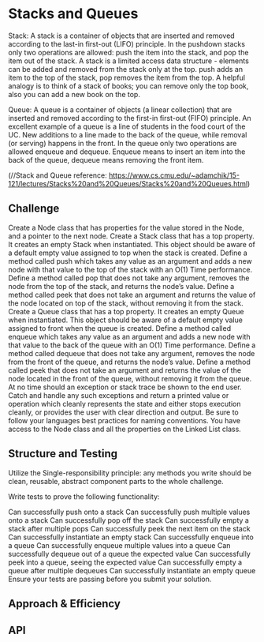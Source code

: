# Stacks and Queues

Stack:
A stack is a container of objects that are inserted and removed according to the last-in first-out (LIFO) principle. 
In the pushdown stacks only two operations are allowed: push the item into the stack, and pop the item out of the stack. 
A stack is a limited access data structure - elements can be added and removed from the stack only at the top. push adds an item to the top of the stack, pop removes the item from the top.
A helpful analogy is to think of a stack of books; you can remove only the top book, also you can add a new book on the top.

Queue: 
A queue is a container of objects (a linear collection) that are inserted and removed according to the first-in first-out (FIFO) principle. 
An excellent example of a queue is a line of students in the food court of the UC. 
New additions to a line made to the back of the queue, while removal (or serving) happens in the front. 
In the queue only two operations are allowed enqueue and dequeue.
Enqueue means to insert an item into the back of the queue, dequeue means removing the front item. 

(//Stack and Queue reference: https://www.cs.cmu.edu/~adamchik/15-121/lectures/Stacks%20and%20Queues/Stacks%20and%20Queues.html)


## Challenge
Create a Node class that has properties for the value stored in the Node, and a pointer to the next node.
Create a Stack class that has a top property. It creates an empty Stack when instantiated.
This object should be aware of a default empty value assigned to top when the stack is created.
Define a method called push which takes any value as an argument and adds a new node with that value to the top of the stack with an O(1) Time performance.
Define a method called pop that does not take any argument, removes the node from the top of the stack, and returns the node’s value.
Define a method called peek that does not take an argument and returns the value of the node located on top of the stack, without removing it from the stack.
Create a Queue class that has a top property. It creates an empty Queue when instantiated.
This object should be aware of a default empty value assigned to front when the queue is created.
Define a method called enqueue which takes any value as an argument and adds a new node with that value to the back of the queue with an O(1) Time performance.
Define a method called dequeue that does not take any argument, removes the node from the front of the queue, and returns the node’s value.
Define a method called peek that does not take an argument and returns the value of the node located in the front of the queue, without removing it from the queue.
At no time should an exception or stack trace be shown to the end user. Catch and handle any such exceptions and return a printed value or operation which cleanly represents the state and either stops execution cleanly, or provides the user with clear direction and output.
Be sure to follow your languages best practices for naming conventions.
You have access to the Node class and all the properties on the Linked List class.

## Structure and Testing
Utilize the Single-responsibility principle: any methods you write should be clean, reusable, abstract component parts to the whole challenge. 


Write tests to prove the following functionality:

Can successfully push onto a stack
Can successfully push multiple values onto a stack
Can successfully pop off the stack
Can successfully empty a stack after multiple pops
Can successfully peek the next item on the stack
Can successfully instantiate an empty stack
Can successfully enqueue into a queue
Can successfully enqueue multiple values into a queue
Can successfully dequeue out of a queue the expected value
Can successfully peek into a queue, seeing the expected value
Can successfully empty a queue after multiple dequeues
Can successfully instantiate an empty queue
Ensure your tests are passing before you submit your solution.

## Approach & Efficiency
<!-- What approach did you take? Why? What is the Big O space/time for this approach? -->

## API
<!-- Description of each method publicly available to your Stack and Queue-->
